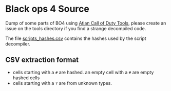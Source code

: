 # Black ops 4 Source

Dump of some parts of BO4 using [Atian Call of Duty Tools](https://github.com/ate47/atian-cod-tools), please create an issue on the tools directory if you find a strange decompiled code.

The file [scripts_hashes.csv](scripts_hashes.csv) contains the hashes used by the script decompiler.

## CSV extraction format

- cells starting with a `#` are hashed. an empty cell with a `#` are empty hashed cells
- cells starting with a `?` are from unknown types.
